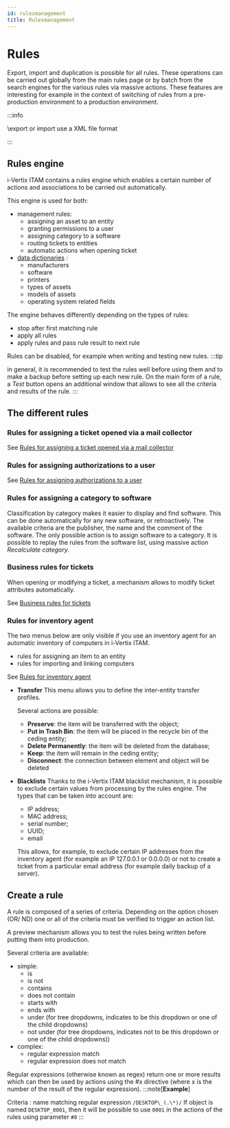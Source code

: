 ```yaml
---
id: rulesmanagement
title: Rulesmanagement
---
```


# Rules

Export, import and duplication is possible for all rules. These
operations can be carried out globally from the main rules page or by
batch from the search engines for the various rules via massive actions.
These features are interesting for example in the context of switching
of rules from a pre-production environment to a production environment.

:::info

\export or import use a XML file format

:::

## Rules engine

i-Vertix ITAM contains a rules engine which enables a certain number of actions
and associations to be carried out automatically.

This engine is used for both:

- management rules:
  - assigning an asset to an entity
  - granting permissions to a user
  - assigning category to a software
  - routing tickets to entities
  - automatic actions when opening ticket
- [data dictionaries](/asset-management/modules/administration/dictionnaries) :
  - manufacturers
  - software
  - printers
  - types of assets
  - models of assets
  - operating system related fields

The engine behaves differently depending on the types of rules:

- stop after first matching rule
- apply all rules
- apply rules and pass rule result to next rule

Rules can be disabled, for example when writing and testing new rules.
:::tip

in general, it is recommended to test the rules well before using them
and to make a backup before setting up each new rule. On the main form
of a rule, a *Test* button opens an additional window that allows to see
all the criteria and results of the rule.
:::

## The different rules

### Rules for assigning a ticket opened via a mail collector

See
[Rules for assigning a ticket opened via a mail collector](collectors_rules)

### Rules for assigning authorizations to a user

See
[Rules for assigning authorizations to a user](/asset-management/modules/administration/rules/userauthorizations)

### Rules for assigning a category to software

Classification by category makes it easier to display and find software.
This can be done automatically for any new software, or retroactively.
The available criteria are the publisher, the name and the comment of
the software. The only possible action is to assign software to a
category. It is possible to replay the rules from the software list,
using massive action *Recalculate category*.

### Business rules for tickets

When opening or modifying a ticket, a mechanism allows to modify ticket
attributes automatically.

See
[Business rules for tickets](/asset-management/modules/administration/rules/ticketbusinessrules)

### Rules for inventory agent

The two menus below are only visible if you use an inventory agent for
an automatic inventory of computers in i-Vertix ITAM.

- rules for assigning an item to an entity
- rules for importing and linking computers

See
[Rules for inventory agent](/asset-management/modules/administration/rules/inventorytools)

- **Transfer** This menu allows you to define the inter-entity transfer
  profiles.

  Several actions are possible:

  - **Preserve**: the item will be transferred with the object;
  - **Put in Trash Bin**: the item will be placed in the recycle bin of
    the ceding entity;
  - **Delete Permanently**: the item will be deleted from the database;
  - **Keep**: the item will remain in the ceding entity;
  - **Disconnect**: the connection between element and object will be
    deleted

- **Blacklists** Thanks to the i-Vertix ITAM blacklist mechanism, it is possible
  to exclude certain values ​​from processing by the rules engine. The
  types that can be taken into account are:

  - IP address;
  - MAC address;
  - serial number;
  - UUID;
  - email

  This allows, for example, to exclude certain IP addresses from the
  inventory agent (for example an IP 127.0.0.1 or 0.0.0.0) or not to
  create a ticket from a particular email address (for example daily
  backup of a server).

## Create a rule

A rule is composed of a series of criteria. Depending on the option
chosen (OR/ ND) one or all of the criteria must be verified to trigger
an action list.

A preview mechanism allows you to test the rules being written before
putting them into production.

Several criteria are available:

- simple:
  - is
  - is not
  - contains
  - does not contain
  - starts with
  - ends with
  - under (for tree dropdowns, indicates to be this dropdown or one of
    the child dropdowns)
  - not under (for tree dropdowns, indicates not to be this dropdown or
    one of the child dropdowns))
- complex:
  - regular expression match
  - regular expression does not match

Regular expressions (otherwise known as regex) return one or more
results which can then be used by actions using the \#x directive (where
x is the number of the result of the regular expression).
:::note[**Example**]

Criteria : name matching regular expression `/DESKTOP\_(.\*)/` If object
is named `DESKTOP_0001`, then it will be possible to use `0001` in the
actions of the rules using parameter `#0`
:::
